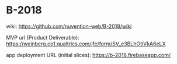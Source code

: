 # B-2018

wiki: https://github.com/nuvention-web/B-2018/wiki

MVP url (Product Deliverable): https://weinberg.co1.qualtrics.com/jfe/form/SV_e3BLhOtiVkA6eLX

app deployment URL (initial slices): https://b-2018.firebaseapp.com/

